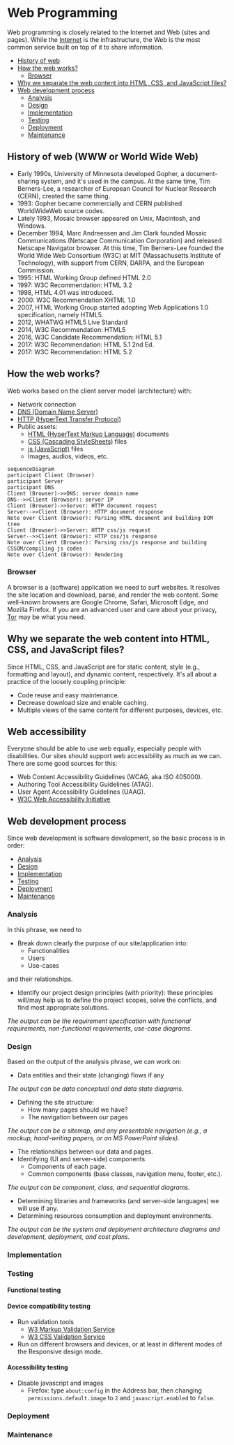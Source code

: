 # Web Programming
Web programming is closely related to the Internet and Web (sites and pages). While the [Internet](/network/internet.md) is the infrastructure, the Web is the most common service built on top of it to share information.
- [History of web](#history-of-web-www-or-world-wide-web)
- [How the web works?](#how-the-web-works)
  - [Browser](#browser)
- [Why we separate the web content into HTML, CSS, and JavaScript files?](#why-we-separate-the-web-content-into-html-css-and-javascript-files)
- [Web development process](#web-development-process)
  - [Analysis](#analysis)
  - [Design](#design)
  - [Implementation](#implementation)
  - [Testing](#testing)
  - [Deployment](#deployment)
  - [Maintenance](#maintenance)
## History of web (WWW or World Wide Web)
- Early 1990s, University of Minnesota developed Gopher, a document-sharing system, and it's used in the campus. At the same time, Tim Berners-Lee, a researcher of European Council for Nuclear Research (CERN), created the same thing.
- 1993: Gopher became commercially and CERN published WorldWideWeb source codes.
- Lately 1993, Mosaic browser appeared on Unix, Macintosh, and Windows.
- December 1994, Marc Andreessen and Jim Clark founded Mosaic Communications (Netscape Communication Corporation) and released Netscape Navigator browser. At this time, Tim Berners-Lee founded the World Wide Web Consortium (W3C) at MIT (Massachusetts Institute of Technology), with support from CERN, DARPA, and the European Commission.
- 1995: HTML Working Group defined HTML 2.0
- 1997: W3C Recommendation: HTML 3.2
- 1998, HTML 4.01 was introduced.
- 2000: W3C Recommendation XHTML 1.0
- 2007, HTML Working Group started adopting Web Applications 1.0 specification, namely HTML5.
- 2012, WHATWG HTML5 Live Standard
- 2014, W3C Recommendation: HTML5
- 2016, W3C Candidate Recommendation: HTML 5.1
- 2017: W3C Recommendation: HTML 5.1 2nd Ed.
- 2017: W3C Recommendation: HTML 5.2
## How the web works?
Web works based on the client server model (architecture) with:
- Network connection
- [DNS (Domain Name Server)](/network/protocol/routing/dns.md)
- [HTTP (HyperText Transfer Protocol)](/network/protocol/file/http.md)
- Public assets:
  - [HTML (HyperText Markup Language)](/language/formative/markup/html/README.md) documents
  - [CSS (Cascading StyleSheets)](/language/formative/stylesheet/css.md) files
  - [js (JavaScript)](/language/formative/programming/js/README.md) files
  - Images, audios, videos, etc.
```mermaid
sequenceDiagram
participant Client (Browser)
participant Server
participant DNS
Client (Browser)->>DNS: server domain name
DNS-->>Client (Browser): server IP
Client (Browser)->>Server: HTTP document request
Server-->>Client (Browser): HTTP document response
Note over Client (Browser): Parsing HTML document and building DOM tree
Client (Browser)->>Server: HTTP css/js request
Server-->>Client (Browser): HTTP css/js response
Note over Client (Browser): Parsing css/js response and building CSSOM/compiling js codes
Note over Client (Browser): Rendering
```
### Browser
A browser is a (software) application we need to surf websites. It resolves the site location and download, parse, and render the web content. Some well-known browsers are Google Chrome, Safari, Microsoft Edge, and Mozilla Firefox. If you are an advanced user and care about your privacy, [Tor](https://www.torproject.org/) may be what you need.
## Why we separate the web content into HTML, CSS, and JavaScript files?
Since HTML, CSS, and JavaScript are for static content, style (e.g., formatting and layout), and dynamic content, respectively. It's all about a practice of the loosely coupling principle: 
  - Code reuse and easy maintenance.
  - Decrease download size and enable caching.
  - Multiple views of the same content for different purposes, devices, etc.
## Web accessibility
Everyone should be able to use web equally, especially people with disabilities. Our sites should support web accessibility as much as we can. There are some good sources for this:
- Web Content Accessibility Guidelines (WCAG, aka ISO 405000).
- Authoring Tool Accessibility Guidelines (ATAG).
- User Agent Accessibility Guidelines (UAAG).
- [W3C Web Accessibility Initiative](https://w3.org/wai)
## Web development process
Since web development is software development, so the basic process is in order:
- [Analysis](#analysis)
- [Design](#design)
- [Implementation](#implementation)
- [Testing](#testing)
- [Deployment](#deployment)
- [Maintenance](#maintenance)
### Analysis
In this phrase, we need to
- Break down clearly the purpose of our site/application into:
  - Functionalities
  - Users
  - Use-cases

and their relationships.
- Identify our project design principles (with priority): these principles will/may help us to define the project scopes, solve the conflicts, and find most appropriate solutions.

*The output can be the requirement specification with functional requirements, non-functional requirements, use-case diagrams.*
### Design
Based on the output of the analysis phrase, we can work on:

- Data entities and their state (changing) flows if any

*The output can be data conceptual and data state diagrams.*

- Defining the site structure:
  - How many pages should we have?
  - The navigation between our pages

*The output can be a sitemap, and any presentable navigation (e.g., a mockup, hand-writing papers, or an MS PowerPoint slides).*

- The relationships between our data and pages.
- Identifying (UI and server-side) components
  - Components of each page.
  - Common components (base classes, navigation menu, footer, etc.).

*The output can be component, class, and sequential diagrams.*

- Determining libraries and frameworks (and server-side languages) we will use if any.
- Determining resources consumption and deployment environments.

*The output can be the system and deployment architecture diagrams and development, deployment, and cost plans.*
### Implementation
### Testing
#### Functional testing
#### Device compatibility testing
- Run validation tools
  - [W3 Markup Validation Service](https://validator.w3.org)
  - [W3 CSS Validation Service](https://jigsaw.w3.org/css-validator/)
- Run on different browsers and devices, or at least in different modes of the Responsive design mode.
#### Accessibility testing
- Disable javascript and images
  - Firefox: type `about:config` in the Address bar, then changing `permissions.default.image` to `2` and `javascript.enabled` to `false`.
### Deployment
### Maintenance